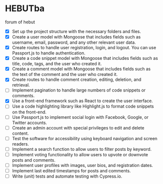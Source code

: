 # HEBUTba

forum of hebut


- [x] Set up the project structure with the necessary folders and files.
- [x] Create a user model with Mongoose that includes fields such as username, email, password, and any other relevant user data.
- [x] Create routes to handle user registration, login, and logout. You can use Passport.js to handle authentication.
- [x] Create a code snippet model with Mongoose that includes fields such as title, code, tags, and the user who created it.
- [x] Create a comment model with Mongoose that includes fields such as the text of the comment and the user who created it.
- [x] Create routes to handle comment creation, editing, deletion, and retrieval.
- [ ] Implement pagination to handle large numbers of code snippets or comments.
- [x] Use a front-end framework such as React to create the user interface.
- [ ] Use a code highlighting library like Highlight.js to format code snippets on the front-end.
- [ ] Use Passport.js to implement social login with Facebook, Google, or Twitter accounts.
- [ ] Create an admin account with special privileges to edit and delete content.
- [ ] Test the software for accessibility using keyboard navigation and screen readers.
- [ ] Implement a search function to allow users to filter posts by keyword.
- [ ] Implement voting functionality to allow users to upvote or downvote posts and comments.
- [ ] Implement user profiles with images, user bios, and registration dates.
- [ ] Implement last edited timestamps for posts and comments.
- [ ] Write (unit) tests and automate testing with Cypress.io.
